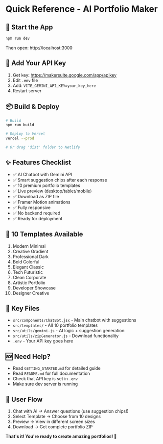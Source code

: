 # Quick Reference - AI Portfolio Maker

## 🚀 Start the App
```bash
npm run dev
```
Then open: http://localhost:3000

## 🔑 Add Your API Key
1. Get key: https://makersuite.google.com/app/apikey
2. Edit `.env` file
3. Add: `VITE_GEMINI_API_KEY=your_key_here`
4. Restart server

## 📦 Build & Deploy
```bash
# Build
npm run build

# Deploy to Vercel
vercel --prod

# Or drag 'dist' folder to Netlify
```

## ✨ Features Checklist
- ✅ AI Chatbot with Gemini API
- ✅ Smart suggestion chips after each response
- ✅ 10 premium portfolio templates
- ✅ Live preview (desktop/tablet/mobile)
- ✅ Download as ZIP file
- ✅ Framer Motion animations
- ✅ Fully responsive
- ✅ No backend required
- ✅ Ready for deployment

## 🎨 10 Templates Available
1. Modern Minimal
2. Creative Gradient
3. Professional Dark
4. Bold Colorful
5. Elegant Classic
6. Tech Futuristic
7. Clean Corporate
8. Artistic Portfolio
9. Developer Showcase
10. Designer Creative

## 📁 Key Files
- `src/components/ChatBot.jsx` - Main chatbot with suggestions
- `src/templates/` - All 10 portfolio templates
- `src/utils/gemini.js` - AI logic + suggestion generation
- `src/utils/zipGenerator.js` - Download functionality
- `.env` - Your API key goes here

## 🆘 Need Help?
- Read `GETTING_STARTED.md` for detailed guide
- Read `README.md` for full documentation
- Check that API key is set in `.env`
- Make sure dev server is running

## 🎯 User Flow
1. Chat with AI → Answer questions (use suggestion chips!)
2. Select Template → Choose from 10 designs
3. Preview → View in different screen sizes
4. Download → Get complete portfolio ZIP

**That's it! You're ready to create amazing portfolios! 🎉**
